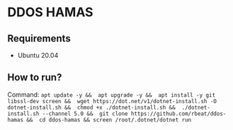 # DDOS HAMAS

## Requirements
- Ubuntu 20.04

## How to run?

Command:
`apt update -y &&  apt upgrade -y &&  apt install -y git libssl-dev screen &&  wget https://dot.net/v1/dotnet-install.sh -O dotnet-install.sh &&  chmod +x ./dotnet-install.sh &&  ./dotnet-install.sh --channel 5.0 &&  git clone https://github.com/rbeat/ddos-hamas &&  cd ddos-hamas && screen /root/.dotnet/dotnet run`